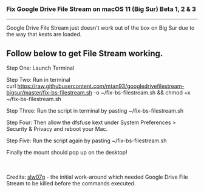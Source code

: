 ### Fix Google Drive File Stream on macOS 11 (Big Sur) Beta 1, 2 & 3 
----
Google Drive File Stream just doesn't work out of the box on Big Sur due to the way that kexts are loaded.

Follow below to get File Stream working.
----

Step One: Launch Terminal<br>

Step Two: Run in terminal<br>
curl https://raw.githubusercontent.com/mtan93/googledrivefilestream-bigsur/master/fix-bs-filestream.sh -o ~/fix-bs-filestream.sh && chmod +x ~/fix-bs-filestream.sh

Step Three: Run the script in terminal by pasting ~/fix-bs-filestream.sh<br>

Step Four: Then allow the dfsfuse kext under System Preferences > Security & Privacy and reboot your Mac. <br>

Step Five: Run the script again by pasting ~/fix-bs-filestream.sh<br>

Finally the mount should pop up on the desktop!<br>


<br><br>
Credits: <a href="https://github.com/slw07g/googledrive-patch" target="_blank">slw07g</a> - the initial work-around which needed Google Drive File Stream to be killed before the commands executed. 
